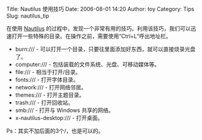 Title: Nautilus 使用技巧
Date: 2006-08-01 14:20
Author: toy
Category: Tips
Slug: nautilus_tip

在使用 [Nautilus](http://www.gnome.org/projects/nautilus/)
的过程中，发现一个非常有用的技巧。利用该技巧，我们可以迅速打开一些特殊的目录。在操作之前，需要使用“Ctrl+L”呼出地址栏。

-   burn:/// -
    可以打开一个目录，只要往里面添加好东西，就可以直接烧录光盘了。
-   computer:/// - 包括装载的文件系统、光盘、可移动媒体等。
-   file:/// - 相当于打开/目录。
-   fonts:/// - 打开字体目录。
-   network:/// - 打开网络邻居。
-   themes:/// - 打开主题目录。
-   trash:/// - 打开回收站。
-   smb:/// - 打开与 Windows 共享的网络。
-   x-nautilus-desktop:/// - 打开桌面。

Ps：其实不加后面的3个/，也是可以的。
